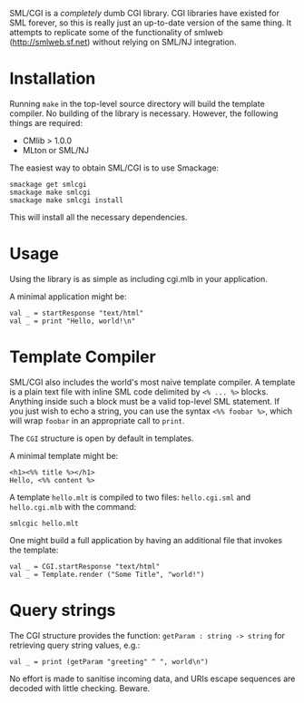 SML/CGI is a *completely* dumb CGI library.  CGI libraries have existed for SML forever, so this is really just an up-to-date version of the same thing.  It attempts to replicate some of the functionality of smlweb (http://smlweb.sf.net) without relying on SML/NJ integration.

Installation
============

Running `make` in the top-level source directory will build the template compiler.  No building of the library is necessary.  However, the following things are required:

* CMlib > 1.0.0
* MLton or SML/NJ

The easiest way to obtain SML/CGI is to use Smackage:

    smackage get smlcgi
    smackage make smlcgi
    smackage make smlcgi install

This will install all the necessary dependencies.

Usage
=====
Using the library is as simple as including cgi.mlb in your application.

A minimal application might be:

    val _ = startResponse "text/html"
    val _ = print "Hello, world!\n"

Template Compiler
=================

SML/CGI also includes the world's most naive template compiler.  A template is a plain text file with inline SML code delimited by `<% ... %>` blocks.  Anything inside such a block must be a valid top-level SML statement.  If you just wish to echo a string, you can use the syntax `<%% foobar %>`, which will wrap `foobar` in an appropriate call to `print`.

The `CGI` structure is open by default in templates.

A minimal template might be:

    <h1><%% title %></h1>
    Hello, <%% content %>

A template `hello.mlt` is compiled to two files: `hello.cgi.sml` and `hello.cgi.mlb` with the command:

    smlcgic hello.mlt

One might build a full application by having an additional file that invokes the template:

    val _ = CGI.startResponse "text/html"
    val _ = Template.render ("Some Title", "world!")

Query strings
=============

The CGI structure provides the function: `getParam : string -> string` for retrieving query string values, e.g.:

    val _ = print (getParam "greeting" ^ ", world\n")

No effort is made to sanitise incoming data, and URIs escape sequences are decoded with little checking.  Beware.

